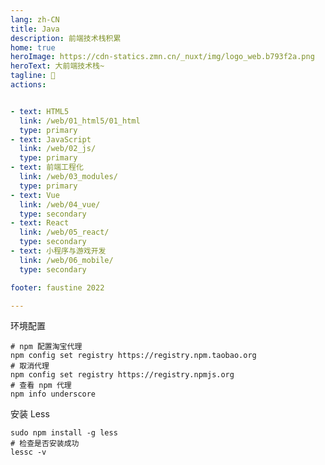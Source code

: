 ```yaml
---
lang: zh-CN
title: Java
description: 前端技术栈积累
home: true
heroImage: https://cdn-statics.zmn.cn/_nuxt/img/logo_web.b793f2a.png
heroText: 大前端技术栈~
tagline: 💎
actions:


- text: HTML5
  link: /web/01_html5/01_html
  type: primary
- text: JavaScript
  link: /web/02_js/
  type: primary
- text: 前端工程化
  link: /web/03_modules/
  type: primary
- text: Vue
  link: /web/04_vue/
  type: secondary
- text: React
  link: /web/05_react/
  type: secondary
- text: 小程序与游戏开发
  link: /web/06_mobile/
  type: secondary

footer: faustine 2022

---
```


环境配置

```shell
# npm 配置淘宝代理
npm config set registry https://registry.npm.taobao.org
# 取消代理
npm config set registry https://registry.npmjs.org
# 查看 npm 代理
npm info underscore
```

安装 Less

```shell
sudo npm install -g less
# 检查是否安装成功
lessc -v
```
